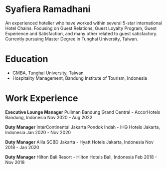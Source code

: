 # Syafiera Ramadhani
An experienced hotelier who have worked within several 5-star international Hotel Chains. Focusing on Guest Relations, Guest Loyalty Program, Guest Experience and Satisfaction, and many other related to guest satisfactory. Currently pursuing Master Degree in Tunghai University, Taiwan.

# Education
- GMBA, Tunghai University, Taiwan
- Hospitality Management, Bandung Institute of Tourism, Indonesia

# Work Experience

**Executive Lounge Manager**
Pullman Bandung Grand Central - AccorHotels
Bandung, Indonesia
Nov 2020 - Aug 2022

**Duty Manager** 
InterContinental Jakarta Pondok Indah - IHG Hotels
Jakarta, Indonesia
Jan 2020 - Nov 2020

**Duty Manager**
Alila SCBD Jakarta - Hyatt Hotels
Jakarta, Indonesia
Nov 2018 - Jan 2020

**Duty Manager**
Hilton Bali Resort - Hilton Hotels
Bali, Indonesia
Feb 2018 - Nov 2018
